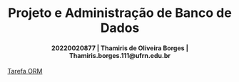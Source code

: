 
<h1 align="center"> Projeto e Administração de Banco de Dados </h1>

<h4 align="center">  20220020877 | Thamiris de Oliveira Borges | Thamiris.borges.111@ufrn.edu.br
 </h4>


[Tarefa ORM](tarefas/orm/tarefa-orm.md)

